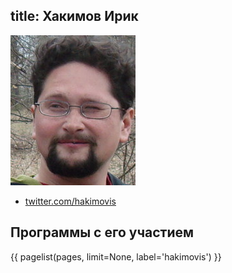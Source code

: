 title: Хакимов Ирик
---
![hakimovis](hakimovis.jpg)

- [twitter.com/hakimovis](http://twitter.com/hakimovis)


## Программы с его участием

{{ pagelist(pages, limit=None, label='hakimovis') }}
